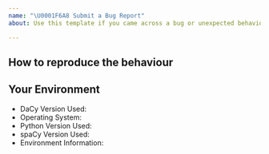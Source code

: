 ```yaml
---
name: "\U0001F6A8 Submit a Bug Report"
about: Use this template if you came across a bug or unexpected behaviour differing from the docs.

---
```


## How to reproduce the behaviour
<!-- Include a code example or the steps that led to the problem. Please try to be as specific as possible. -->

## Your Environment
<!-- Include details of your environment. If you're using spaCy 1.7+, you can also type `python -m spacy info --markdown` and copy-paste the result here along with the DaCy version which you can get using `python -c "import dacy; print(dacy.__version__)"`.-->
* DaCy Version Used:
* Operating System:
* Python Version Used:
* spaCy Version Used:
* Environment Information:
